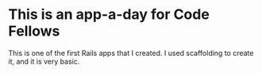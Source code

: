This is an app-a-day for Code Fellows
=====================================

This is one of the first Rails apps that I created. I used scaffolding to create it, and it is very basic.
